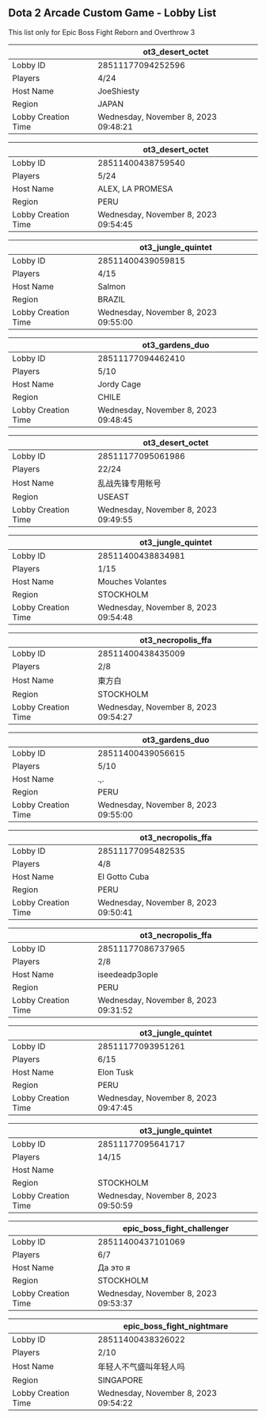 ## Dota 2 Arcade Custom Game - Lobby List

This list only for Epic Boss Fight Reborn and Overthrow 3

|  | ot3_desert_octet |
| ------ | ------ |
| Lobby ID | 28511177094252596 |
| Players | 4/24 |
| Host Name | JoeShiesty |
| Region | JAPAN |
| Lobby Creation Time | Wednesday, November 8, 2023 09:48:21 |


|  | ot3_desert_octet |
| ------ | ------ |
| Lobby ID | 28511400438759540 |
| Players | 5/24 |
| Host Name | ALEX, LA PROMESA |
| Region | PERU |
| Lobby Creation Time | Wednesday, November 8, 2023 09:54:45 |


|  | ot3_jungle_quintet |
| ------ | ------ |
| Lobby ID | 28511400439059815 |
| Players | 4/15 |
| Host Name | Salmon |
| Region | BRAZIL |
| Lobby Creation Time | Wednesday, November 8, 2023 09:55:00 |


|  | ot3_gardens_duo |
| ------ | ------ |
| Lobby ID | 28511177094462410 |
| Players | 5/10 |
| Host Name | Jordy Cage |
| Region | CHILE |
| Lobby Creation Time | Wednesday, November 8, 2023 09:48:45 |


|  | ot3_desert_octet |
| ------ | ------ |
| Lobby ID | 28511177095061986 |
| Players | 22/24 |
| Host Name | 乱战先锋专用帐号 |
| Region | USEAST |
| Lobby Creation Time | Wednesday, November 8, 2023 09:49:55 |


|  | ot3_jungle_quintet |
| ------ | ------ |
| Lobby ID | 28511400438834981 |
| Players | 1/15 |
| Host Name | Mouches Volantes |
| Region | STOCKHOLM |
| Lobby Creation Time | Wednesday, November 8, 2023 09:54:48 |


|  | ot3_necropolis_ffa |
| ------ | ------ |
| Lobby ID | 28511400438435009 |
| Players | 2/8 |
| Host Name | 東方白 |
| Region | STOCKHOLM |
| Lobby Creation Time | Wednesday, November 8, 2023 09:54:27 |


|  | ot3_gardens_duo |
| ------ | ------ |
| Lobby ID | 28511400439056615 |
| Players | 5/10 |
| Host Name | .,. |
| Region | PERU |
| Lobby Creation Time | Wednesday, November 8, 2023 09:55:00 |


|  | ot3_necropolis_ffa |
| ------ | ------ |
| Lobby ID | 28511177095482535 |
| Players | 4/8 |
| Host Name | El Gotto Cuba |
| Region | PERU |
| Lobby Creation Time | Wednesday, November 8, 2023 09:50:41 |


|  | ot3_necropolis_ffa |
| ------ | ------ |
| Lobby ID | 28511177086737965 |
| Players | 2/8 |
| Host Name | iseedeadp3ople |
| Region | PERU |
| Lobby Creation Time | Wednesday, November 8, 2023 09:31:52 |


|  | ot3_jungle_quintet |
| ------ | ------ |
| Lobby ID | 28511177093951261 |
| Players | 6/15 |
| Host Name | Elon Tusk |
| Region | PERU |
| Lobby Creation Time | Wednesday, November 8, 2023 09:47:45 |


|  | ot3_jungle_quintet |
| ------ | ------ |
| Lobby ID | 28511177095641717 |
| Players | 14/15 |
| Host Name | |||||||||||| |
| Region | STOCKHOLM |
| Lobby Creation Time | Wednesday, November 8, 2023 09:50:59 |


|  | epic_boss_fight_challenger |
| ------ | ------ |
| Lobby ID | 28511400437101069 |
| Players | 6/7 |
| Host Name | Да это я |
| Region | STOCKHOLM |
| Lobby Creation Time | Wednesday, November 8, 2023 09:53:37 |


|  | epic_boss_fight_nightmare |
| ------ | ------ |
| Lobby ID | 28511400438326022 |
| Players | 2/10 |
| Host Name | 年轻人不气盛叫年轻人吗 |
| Region | SINGAPORE |
| Lobby Creation Time | Wednesday, November 8, 2023 09:54:22 |


